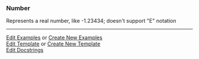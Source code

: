 ### <a id="McUtils.Parsers.RegexPatterns.Number">Number</a>
Represents a real number, like -1.23434; doesn't support "E" notation



___

[Edit Examples](https://github.com/McCoyGroup/McUtils/edit/edit/ci/examples/ci/docs/McUtils/Parsers/RegexPatterns/Number.md) or 
[Create New Examples](https://github.com/McCoyGroup/McUtils/new/edit/?filename=ci/examples/ci/docs/McUtils/Parsers/RegexPatterns/Number.md) <br/>
[Edit Template](https://github.com/McCoyGroup/McUtils/edit/edit/ci/docs/ci/docs/McUtils/Parsers/RegexPatterns/Number.md) or 
[Create New Template](https://github.com/McCoyGroup/McUtils/new/edit/?filename=ci/docs/templates/ci/docs/McUtils/Parsers/RegexPatterns/Number.md) <br/>
[Edit Docstrings](https://github.com/McCoyGroup/McUtils/edit/edit/McUtils/Parsers/RegexPatterns/Number/__init__.py?message=Update%20Docs)